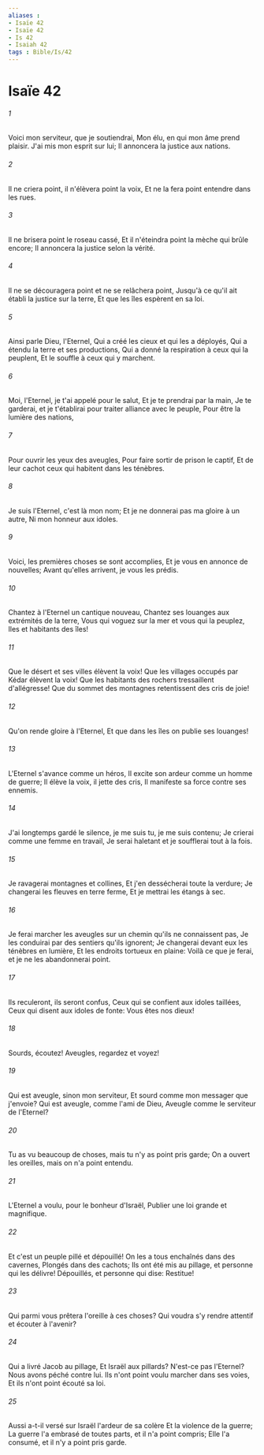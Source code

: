 ```yaml
---
aliases : 
- Isaïe 42
- Isaïe 42
- Is 42
- Isaiah 42
tags : Bible/Is/42
---
```


# Isaïe 42

###### 1
Voici mon serviteur, que je soutiendrai, Mon élu, en qui mon âme prend plaisir. J'ai mis mon esprit sur lui; Il annoncera la justice aux nations.
###### 2
Il ne criera point, il n'élèvera point la voix, Et ne la fera point entendre dans les rues.
###### 3
Il ne brisera point le roseau cassé, Et il n'éteindra point la mèche qui brûle encore; Il annoncera la justice selon la vérité.
###### 4
Il ne se découragera point et ne se relâchera point, Jusqu'à ce qu'il ait établi la justice sur la terre, Et que les îles espèrent en sa loi.
###### 5
Ainsi parle Dieu, l'Eternel, Qui a créé les cieux et qui les a déployés, Qui a étendu la terre et ses productions, Qui a donné la respiration à ceux qui la peuplent, Et le souffle à ceux qui y marchent.
###### 6
Moi, l'Eternel, je t'ai appelé pour le salut, Et je te prendrai par la main, Je te garderai, et je t'établirai pour traiter alliance avec le peuple, Pour être la lumière des nations,
###### 7
Pour ouvrir les yeux des aveugles, Pour faire sortir de prison le captif, Et de leur cachot ceux qui habitent dans les ténèbres.
###### 8
Je suis l'Eternel, c'est là mon nom; Et je ne donnerai pas ma gloire à un autre, Ni mon honneur aux idoles.
###### 9
Voici, les premières choses se sont accomplies, Et je vous en annonce de nouvelles; Avant qu'elles arrivent, je vous les prédis.
###### 10
Chantez à l'Eternel un cantique nouveau, Chantez ses louanges aux extrémités de la terre, Vous qui voguez sur la mer et vous qui la peuplez, Iles et habitants des îles!
###### 11
Que le désert et ses villes élèvent la voix! Que les villages occupés par Kédar élèvent la voix! Que les habitants des rochers tressaillent d'allégresse! Que du sommet des montagnes retentissent des cris de joie!
###### 12
Qu'on rende gloire à l'Eternel, Et que dans les îles on publie ses louanges!
###### 13
L'Eternel s'avance comme un héros, Il excite son ardeur comme un homme de guerre; Il élève la voix, il jette des cris, Il manifeste sa force contre ses ennemis.
###### 14
J'ai longtemps gardé le silence, je me suis tu, je me suis contenu; Je crierai comme une femme en travail, Je serai haletant et je soufflerai tout à la fois.
###### 15
Je ravagerai montagnes et collines, Et j'en dessécherai toute la verdure; Je changerai les fleuves en terre ferme, Et je mettrai les étangs à sec.
###### 16
Je ferai marcher les aveugles sur un chemin qu'ils ne connaissent pas, Je les conduirai par des sentiers qu'ils ignorent; Je changerai devant eux les ténèbres en lumière, Et les endroits tortueux en plaine: Voilà ce que je ferai, et je ne les abandonnerai point.
###### 17
Ils reculeront, ils seront confus, Ceux qui se confient aux idoles taillées, Ceux qui disent aux idoles de fonte: Vous êtes nos dieux!
###### 18
Sourds, écoutez! Aveugles, regardez et voyez!
###### 19
Qui est aveugle, sinon mon serviteur, Et sourd comme mon messager que j'envoie? Qui est aveugle, comme l'ami de Dieu, Aveugle comme le serviteur de l'Eternel?
###### 20
Tu as vu beaucoup de choses, mais tu n'y as point pris garde; On a ouvert les oreilles, mais on n'a point entendu.
###### 21
L'Eternel a voulu, pour le bonheur d'Israël, Publier une loi grande et magnifique.
###### 22
Et c'est un peuple pillé et dépouillé! On les a tous enchaînés dans des cavernes, Plongés dans des cachots; Ils ont été mis au pillage, et personne qui les délivre! Dépouillés, et personne qui dise: Restitue!
###### 23
Qui parmi vous prêtera l'oreille à ces choses? Qui voudra s'y rendre attentif et écouter à l'avenir?
###### 24
Qui a livré Jacob au pillage, Et Israël aux pillards? N'est-ce pas l'Eternel? Nous avons péché contre lui. Ils n'ont point voulu marcher dans ses voies, Et ils n'ont point écouté sa loi.
###### 25
Aussi a-t-il versé sur Israël l'ardeur de sa colère Et la violence de la guerre; La guerre l'a embrasé de toutes parts, et il n'a point compris; Elle l'a consumé, et il n'y a point pris garde.
